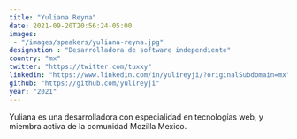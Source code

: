 ```yaml
---
title: "Yuliana Reyna"
date: 2021-09-20T20:56:24-05:00
images:
 - "/images/speakers/yuliana-reyna.jpg"
designation : "Desarrolladora de software independiente"
country: "mx"
twitter: "https://twitter.com/tuxxy"
linkedin: "https://www.linkedin.com/in/yulireyji/?originalSubdomain=mx"
github: "https://github.com/yulireyji"
year: "2021"
---
```


Yuliana es una desarrolladora con especialidad en tecnologías web, y miembra activa de la comunidad Mozilla Mexico.